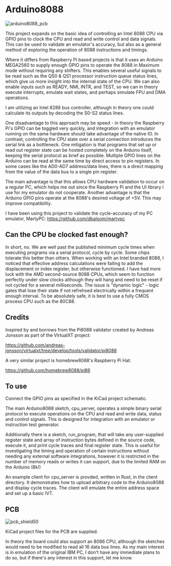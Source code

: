 # Arduino8088
![arduino8088_pcb](https://user-images.githubusercontent.com/7229541/217981230-db9d45e3-1733-4521-9f44-7010e94fcdd5.jpg)

This project expands on the basic idea of controlling an Intel 8088 CPU via GPIO pins to clock the CPU and read and write control and data signals.
This can be used to validate an emulator's accuracy, but also as a general method of exploring the operation of 8088 instructions and timings.

Where it differs from Raspberry Pi based projects is that it uses an Arduino MEGA2560 to supply enough GPIO pins to operate the 8088 in Maximum mode without requiring any shifters. This enables several useful signals to be read such as the QS0 & QS1 processor instruction queue status lines, which give us more insight into the internal state of the CPU. We can also enable inputs such as READY, NMI, INTR, and TEST, so we can in theory execute interrupts, emulate wait states, and perhaps simulate FPU and DMA operations.

I am utilizing an Intel 8288 bus controller, although in theory one could calculate its outputs by decoding the S0-S2 status lines. 

One disadvantage to this approach may be speed - in theory the Raspberry Pi's GPIO can be toggled very quickly, and integration with an emulator running on the same hardware should take advantage of the native IO. In contrast, controlling the CPU state over a serial connection introduces the serial link as a bottleneck. One mitigation is that programs that set up or read out register state can be hosted completely on the Arduino itself, keeping the serial protocol as brief as possible. Multiple GPIO lines on the Arduino can be read at the same time by direct access to pin registers. In some cases like the AD0-AD7 address/data lines, there is a direct mapping from the value of the data bus to a single pin register.

The main advantage is that this allows CPU hardware validation to occur on a regular PC, which helps me out since the Raspberry Pi and the UI library I use for my emulator do not cooperate. Another advantage is that the Arduino GPIO pins operate at the 8088's desired voltage of +5V. This may improve compatibility.

I have been using this project to validate the cycle-accuracy of my PC emulator, MartyPC: https://github.com/dbalsom/martypc 

## Can the CPU be clocked fast enough?

In short, no. We are well past the published minimum cycle times when executing programs via a serial protocol, cycle by cycle. Some chips tolerate this better than others. When working with an Intel branded 8088, I noticed that effective address calculations were failing to add the displacement or index register, but otherwise functioned. I have had more luck with the AMD second-source 8088 CPUs, which seem to function perfectly under slow clocks although they will hang and need to be reset if not cycled for a several milliseconds. The issue is "dynamic logic" - logic gates that lose their state if not refrehsed electrically within a frequent enough interval. To be absolutely safe, it is best to use a fully CMOS process CPU such as the 80C88. 

## Credits

Inspired by and borrows from the Pi8088 validator created by Andreas Jonsson as part of the VirtualXT project:

https://github.com/andreas-jonsson/virtualxt/tree/develop/tools/validator/pi8088

A very similar project is homebrew8088's Raspberry Pi Hat:

https://github.com/homebrew8088/pi86

## To use

Connect the GPIO pins as specified in the KiCad project schematic.

The main Arduino8088 sketch, cpu_server, operates a simple binary serial protocol to execute operations on the CPU and read and write data, status and control signals. This is designed for integration with an emulator or instruction test generator.

Additionally there is a sketch, run_program, that will take any user-supplied register state and array of instruction bytes defined in the source code, execute it, and print cycle traces and final register state. This is useful for investigating the timing and operation of certain instructions without needing any external software integrations, however it is restricted in the number of memory reads or writes it can support, due to the limited RAM on the Arduino (8k!)

An example client for cpu_server is provded, written in Rust, in the client directory. It demonstrates how to upload arbitrary code to the Arduino8088 and display cycle traces. The client will emulate the entire address space and set up a basic IVT.

## PCB
![pcb_shield50](https://user-images.githubusercontent.com/7229541/209396773-b776a14a-baaf-46df-903d-24367d3a043c.PNG)

KiCad project files for the PCB are supplied. 

In theory the board could also support an 8086 CPU, although the sketches would need to be modified to read all 16 data bus lines. As my main interest is in emulation of the original IBM PC, I don't have any immediate plans to do so, but if there's any interest in this support, let me know.

